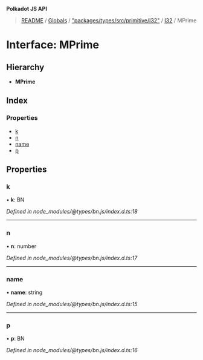 **Polkadot JS API**

> [README](../README.md) / [Globals](../globals.md) / ["packages/types/src/primitive/I32"](../modules/_packages_types_src_primitive_i32_.md) / [I32](../classes/_packages_types_src_primitive_i32_.i32.md) / MPrime

# Interface: MPrime

## Hierarchy

* **MPrime**

## Index

### Properties

* [k](_packages_types_src_primitive_i32_.i32.mprime.md#k)
* [n](_packages_types_src_primitive_i32_.i32.mprime.md#n)
* [name](_packages_types_src_primitive_i32_.i32.mprime.md#name)
* [p](_packages_types_src_primitive_i32_.i32.mprime.md#p)

## Properties

### k

•  **k**: BN

*Defined in node_modules/@types/bn.js/index.d.ts:18*

___

### n

•  **n**: number

*Defined in node_modules/@types/bn.js/index.d.ts:17*

___

### name

•  **name**: string

*Defined in node_modules/@types/bn.js/index.d.ts:15*

___

### p

•  **p**: BN

*Defined in node_modules/@types/bn.js/index.d.ts:16*

